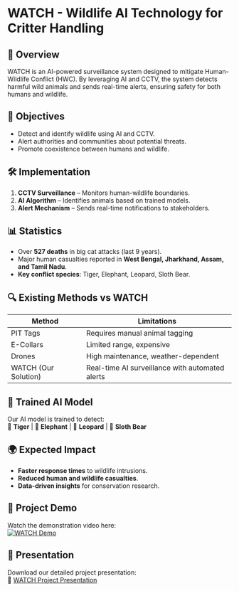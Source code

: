 # WATCH - Wildlife AI Technology for Critter Handling

## 🚀 Overview  
WATCH is an AI-powered surveillance system designed to mitigate Human-Wildlife Conflict (HWC). By leveraging AI and CCTV, the system detects harmful wild animals and sends real-time alerts, ensuring safety for both humans and wildlife.

## 🎯 Objectives  
- Detect and identify wildlife using AI and CCTV.  
- Alert authorities and communities about potential threats.  
- Promote coexistence between humans and wildlife.  

## 🛠 Implementation  
1. **CCTV Surveillance** – Monitors human-wildlife boundaries.  
2. **AI Algorithm** – Identifies animals based on trained models.  
3. **Alert Mechanism** – Sends real-time notifications to stakeholders.  

## 📊 Statistics  
- Over **527 deaths** in big cat attacks (last 9 years).  
- Major human casualties reported in **West Bengal, Jharkhand, Assam, and Tamil Nadu**.  
- **Key conflict species**: Tiger, Elephant, Leopard, Sloth Bear.  

## 🔍 Existing Methods vs WATCH  
| **Method** | **Limitations** |
|------------|----------------|
| PIT Tags | Requires manual animal tagging |
| E-Collars | Limited range, expensive |
| Drones | High maintenance, weather-dependent |
| WATCH (Our Solution) | Real-time AI surveillance with automated alerts |

## 🎯 Trained AI Model  
Our AI model is trained to detect:  
🐅 **Tiger** | 🐘 **Elephant** | 🐆 **Leopard** | 🐻 **Sloth Bear**  

## 🌍 Expected Impact  
- **Faster response times** to wildlife intrusions.  
- **Reduced human and wildlife casualties**.  
- **Data-driven insights** for conservation research.  

## 🎥 Project Demo  
Watch the demonstration video here:  
[![WATCH Demo](https://img.youtube.com/vi/YOUR_VIDEO_ID/0.jpg)](https://www.youtube.com/watch?v=YOUR_VIDEO_ID)




## 📂 Presentation  
Download our detailed project presentation:  
📎 [WATCH Project Presentation](https://github.com/YOUR_REPO_NAME/WATCH-Presentation.pdf)
